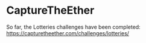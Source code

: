 # CaptureTheEther
So far, the Lotteries challenges have been completed:
https://capturetheether.com/challenges/lotteries/

